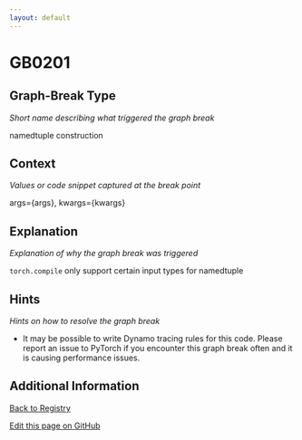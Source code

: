```yaml
---
layout: default
---
```

# GB0201

## Graph-Break Type
*Short name describing what triggered the graph break*

namedtuple construction

## Context
*Values or code snippet captured at the break point*

args={args}, kwargs={kwargs}

## Explanation
*Explanation of why the graph break was triggered*

`torch.compile` only support certain input types for namedtuple

## Hints
*Hints on how to resolve the graph break*

- It may be possible to write Dynamo tracing rules for this code. Please report an issue to PyTorch if you encounter this graph break often and it is causing performance issues.


## Additional Information

<!-- ADDITIONAL INFORMATION START - Add custom information below this line -->

<!-- ADDITIONAL INFORMATION END -->

[Back to Registry](../index.html)

[Edit this page on GitHub](https://github.com/pytorch-labs/compile-graph-break-site/edit/main/docs/gb/gb0201.md)
